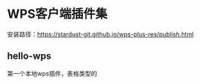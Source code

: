 # WPS客户端插件集
安装路径：https://stardust-git.github.io/wps-plus-res/publish.html

## hello-wps
第一个本地wps插件，表格类型的


